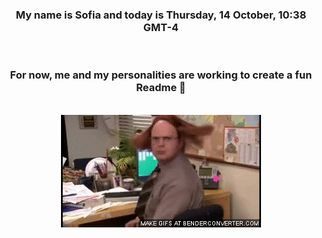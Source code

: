 


<div align="center">
<h3 >My name is Sofia and today is Thursday, 14 October, 10:38 GMT-4</h3><br>
<h3 >For now, me and my personalities are working to create a fun Readme 👋
</h3><br>
<img src='img/dwight.gif' alt='working...'/>
</div>
